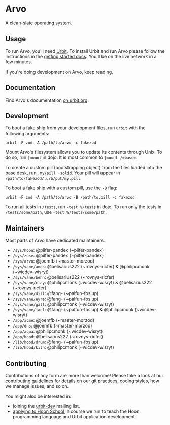 # Arvo

A clean-slate operating system.

## Usage

To run Arvo, you'll need [Urbit](https://github.com/urbit/urbit/). To install
Urbit and run Arvo please follow the instructions in the [getting started
docs](https://urbit.org/docs/getting-started/). You'll be on the live network
in a few minutes.

If you're doing development on Arvo, keep reading.

## Documentation

Find Arvo's documentation [on urbit.org](https://urbit.org/docs/learn/arvo/).

## Development

To boot a fake ship from your development files, run `urbit` with the following arguments:

```
urbit -F zod -A /path/to/arvo -c fakezod
```

Mount Arvo's filesystem allows you to update its contents through Unix. To do so, run `|mount` in dojo. It is most common to `|mount /=base=`.

To create a custom pill (bootstrapping object) from the files loaded into the base desk, run `.my/pill +solid`. Your pill will appear in `/path/to/fakezod/.urb/put/my.pill`.

To boot a fake ship with a custom pill, use the `-B` flag:

```
urbit -F zod -A /path/to/arvo -B /path/to.pill -c fakezod
```

To run all tests in `/tests`, run `-test %/tests` in dojo. To run only the tests in `/tests/some/path`, use `-test %/tests/some/path`.

## Maintainers

Most parts of Arvo have dedicated maintainers.

* `/sys/hoon`: @pilfer-pandex (~pilfer-pandex)
* `/sys/zuse`: @pilfer-pandex (~pilfer-pandex)
* `/sys/arvo`: @joemfb (~master-morzod)
* `/sys/vane/ames`: @belisarius222 (~rovnys-ricfer) & @philipcmonk (~wicdev-wisryt)
* `/sys/vane/behn`: @belisarius222 (~rovnys-ricfer)
* `/sys/vane/clay`: @philipcmonk (~wicdev-wisryt) & @belisarius222 (~rovnys-ricfer)
* `/sys/vane/dill`: @fang- (~palfun-foslup)
* `/sys/vane/eyre`: @fang- (~palfun-foslup)
* `/sys/vane/gall`: @philipcmonk (~wicdev-wisryt)
* `/sys/vane/jael`: @fang- (~palfun-foslup) & @philipcmonk (~wicdev-wisryt)
* `/app/acme`: @joemfb (~master-morzod)
* `/app/dns`: @joemfb (~master-morzod)
* `/app/aqua`: @philipcmonk (~wicdev-wisryt)
* `/app/hood`: @belisarius222 (~rovnys-ricfer)
* `/lib/hood/drum`: @fang- (~palfun-foslup)
* `/lib/hood/kiln`: @philipcmonk (~wicdev-wisryt)

## Contributing

Contributions of any form are more than welcome!  Please take a look at our
[contributing guidelines][cont] for details on our git practices, coding
styles, how we manage issues, and so on.

You might also be interested in:

- joining the [urbit-dev][list] mailing list.
- [applying to Hoon School][mail], a course we run to teach the Hoon
  programming language and Urbit application development.

[list]: https://groups.google.com/a/urbit.org/forum/#!forum/dev
[mail]: mailto:support@urbit.org
[cont]: https://github.com/urbit/urbit/blob/master/CONTRIBUTING.md
